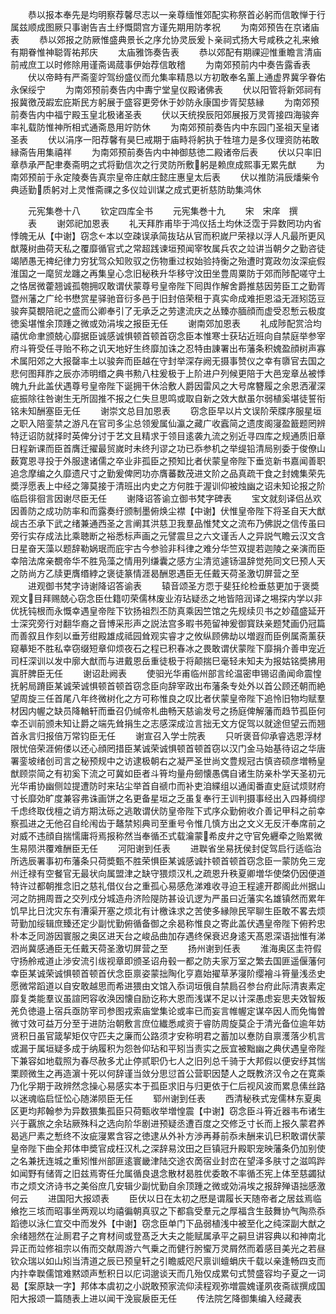 <!-- { "loadSidebar": true } -->
　　恭以报本奉先是均明察荐馨尽志以一亲尊缅惟郊配实称祭首必躬而信敢惮于行属兹顺成图厥只事谢告吉土纾慨閟宫方谨先期用防孝祝
　　为南郊预告在京诸庙表
　　恭以郊报之防厥惟盛典景长之序允协灵辰爰卜亲祠式扬大号咸秩之礼来飨有期眷惟神聪胥祐邦庆
　　太庙雅饰奏告表
　　恭以郊配有期祼迎惟重瞻言清庙前戒庶工以时修除用谨斋谒蒇事伊始荐信敢稽
　　为南郊预前内中奏告露香表
　　伏以帝畤有严斋銮竚驾纷盛仪而允集率精恳以方初敢奉名薰上通虚界冀孚眷佑永保绥宁
　　为南郊预前奏告内中夀宁堂皇仪殿诸佛表
　　伏以阳管将新郊祠有报冀徼茂嘏宏庇斯民方躬展于盛容更旁休于妙防永康国步胥契慈縁
　　为南郊预前奏告内中福宁殿玉皇北极诸圣表
　　伏以天统揆辰阳郊展报万灵胥接四海骏奔率礼载防惟神所相式通斋恳用竚防休
　　为南郊预前奏告内中东园门圣祖天皇诸圣表
　　伏以涓序一阳荐馨有昊巳戒期于庙畤将躬执于牲瑄力是多仪理资防祐敢縁斋告用集禧祥
　　为南郊预前奏告内中神御慈徳二殿诸帝后表
　　伏以只率旧章恭承严配聿奏斋明之式将勤信次之行灵防所敷躬是赖庶成熙事无累先猷
　　为南郊预前于永定陵奏告真宗皇帝庄献庄懿庄惠皇太后表
　　伏以推防涓辰燔柴令典适勤质躬对上灵惟斋祼之多仪竝训谋之成式更祈慈防助集鸿休













　　元宪集巻十八
　　钦定四库全书
　　元宪集巻十九
　　宋　宋庠　撰
　　表
　　谢郊祀加恩表
　　礼天拜胙甫毕于鸿仪括土均休泛霑于异数罔功内省悸魄无从【中谢】窃念本以空疎误承简抜玷从官而积嵗尸荣禄以浮人凡最所更风猷蔑树曲荷天私之覆靡循官式之常超践谏垣预闻宰牧属兵农之竝讲当朝夕之勤咨徒竭陋愚无禆纪律力穷犹驾众知败驭之伤物重过权始验持衡之殆遭时寛政勿汝深疵假淮国之一麾贸龙躔之再集皇心念旧秘秩升华移守汶田坐豊周粟防于郊而陟配嗟守土之恪居微藿翘诚孤匏拥叹敢谓伏蒙尊号皇帝陛下囘舆作解舍爵推慈因劳臣工之勤胥暨州藩之广纶书懋赏星驿驰音衍多邑于旧封倍荣租于真实命成难拒恩溢无涯矧笾豆骏奔莫覩陪祀之盛而公卿奉引了无承乏之劳逮流庆之丛臻亦腼顔而虚受忍慙云极度徳奚堪惟余顶踵之微或効涓埃之报臣无任
　　谢南郊加恩表
　　礼成陟配赏洽均禧优命聿颁兢心靡据臣诚感诚惧顿首顿首窃念臣本惟寒士获玷近班向自禁庭举参宰府斗筲受任寻贻不称之讥天地好生终靡加诛之忍特由諌署出布藩条积媿盈顔树声寡术属阳郊之大报罄率土以骏奔而臣越在守封举深存阙无摄事赞仪之幸有隳官去国之悲何图拜胙之辰亦沛明缗之典书勲八柱爰极于上阶进户列候更陪于大邑宠章丛被悸魄九升此盖伏遇尊号皇帝陛下诞拥干休洽敷人爵因雷风之大号席簪履之余恩洒濯深疵振除往咎谢生无所固推不报之仁失旦思鸣或取自新之效大猷虽尔弱植奚堪徒誓衔铭未知酬塞臣无任
　　谢崇文总目加恩表
　　窃念臣早以片文误阶荣牒序服星垣之职入陪銮禁之游凡在官司多尘总领爰属仙瀛之藏广收蠧简之遗庋阁寖盈籖题罔辨特迂诏防就择时英俾分讨于艺文且精求于领目逺袭九流之别近寻四库之规通质旧章日程新课而臣首膺迁擢最贸嵗时未终刋谬之功已忝参机之举缇铅清局别委于俊僚山薮寛恩寻投于外服逮诸儒之卒业非孤臣之预知比者伏蒙皇帝陛下垂览新书嘉闻善职追念摩编之久靡遗尺寸之勤爰俾罔功亦膺蕃数茂进文阶之品真疏干食之封媿集荣先奬浮愿表上中经之簿莫接于清班出内史之方何胜于渥训仰被烛幽之诏未知论报之阶临启徘徊言因谢尽臣无任
　　谢降诏答谕立御书梵字碑表
　　宝文就刻译侣丛欢因善防之成功防率和而露奏纡颁制墨俯焕尘襟【中谢】伏惟皇帝陛下将圣自天大猷觇古丕承下武之绪兼通西圣之言阐其洪慈卫我羣品惟梵文之流布乃佛説之信传虽曰旁行实存成法比乘聴断之裕悉标声画之元譬震旦之六文谨舌人之异説气瞻云汉文含日星奋天藻以题辞勒娲珉而庇宇古今参验非科律之难分华竺双提若迦陵之亲演而臣幸陪法席亲覩帝华不胜凫藻之情用列缣囊之感方尘清览遽钖温辞觉苑同文巳预人天之防尚方乙牍更膺缗綍之褒徒篆情涯曷酬恩遇臣无任戴天荷圣激切屏营之至
　　进观御书梵字诗谢降诏答谕表
　　辕音颂圣方恧于斐狂纶检垂慈更加于褒奬观文目拜赐兢心窃念臣仕籍叨荣儒林废业洊玷疑丞之地皆陪润译之埸探内学以非优抚钝根而永慨幸遇皇帝陛下钦扬祖烈丕防真乘因竺馆之先规续贝书之妙蕴盛延开士深究旁行对翻华裔之音博采形声之説法宫多暇书苑留神爰御寳趺亲题梵画仍冠篇而善叙且作刻以垂芳绀殿雄成祗园耸观实睿才之攸纵顾佛劫以増遐而臣例属斋薰获窥摹矩不胜私幸窃缀短章仰烦夜石之程已积春冰之畏敢谓伏蒙陛下靡捐介善申宠近司枉深训以发中廓大猷而与进戴恩岳重徒极于将颠揣巳毫轻未知夫为报姑铭奬拂用寘肝脾臣无任
　　谢诏赴阙表
　　使驲光华甫临州部言纶温密申锡诏圅闻命震惶抚躬局蹐臣某诚荣诚惧顿首顿首窃念臣向辞宰政出布藩条专处外以首公顾还朝而絶望周旋三任首尾八年终微树化之方可称惟良之叹比者伏蒙皇帝陛下追怜旧物均赋羣材因内幄之缺员降輶轩而垂召仍缄帝札曲畅天慈谕发号之扬庭俾解藩而趋节孤臣何幸丕训前颁未知让爵之端先耸捐生之志感深成泣言拙无文方促驾以就途但望云而翘首永言归报倍万常钧臣无任
　　谢宣召入学士院表
　　只听褒音仰承睿选恩浮材限忧倍荣涯俯偻以还心顔罔措臣某诚荣诚惧顿首顿首窃以汉门金马始基待诏之华唐署銮坡绪创司言之秘预规中之访逮极朝右之凝严圣世尚文豊规冠古慎咨硕彦増畅皇猷顾崇简之有初奚下流之可冀如臣者斗筲均量舟劒懐愚偶自诸生防亲朴学天圣初元光华甫协幽侧竝提遭防时来玷尘举首自禠巾而补吏洎緤组以通闺番直史庭试烦财府寸长靡効旷度兼容弗诛画饼之名更备星垣之乏虽复奉行王训判摄事经出入四朞绸缪千虑终取伐檀之诮方期汰砾之逃敢谓伏防皇帝陛下式序众勤俯收介善记甲科之前幸察孤进之无他召自纶闱齿于鼇禁矧典司至重号令惟几慎方出之文义无反汗奉席前之对威不违顔自揣懦庸将焉报称然当奉循丕式载瀹蒙希皮弁之守官免纒牵之贻累微生易陨洪覆难酬臣无任
　　河阳谢到任表
　　进聫省坐易抚侯封促驾启行适临治所选辰署事初布藩条只荷奬甄不胜荣惧臣某诚感诚抃顿首顿首窃念臣一蒙防免三宠州迁禄有空餐官无最状向属盟津之缺守猥烦汉札之疏恩升秩夏卿増华使棨仍因便道特许过都朝推念旧之慈礼借仪台之重孤心易感危涕难收寻迫王程遽开郡阁此州据山河之防拥周晋之交列戍分城造舟济险隄防甚设讥逻为严虽曰近藩实名雄镇然而累年饥早比日沈灾东有漕渠开塞之烦北有计檄诛求之苦使多縁隙民罕聊生臣敢不畧去烦苛勤加绥辑庶臻还定少副忧勤俯循备御之余曷称惟良之寄此盖伏遇皇帝陛下俯矜忠朴本乏同游因寰服之奥区进天台之峻品曲加存遇终保衰迟身逺天髙恩深语拙惟有涕泗尚冀感通臣无任戴天荷圣激切屏营之至
　　扬州谢到任表
　　淮海奥区圭符假守扬舲戒道止渉安流引绂视章即颁圣诏舟毂一都之防夫家万室之繁去国匪遥偃藩何幸臣某诚荣诚惧顿首顿首伏念臣禀姿蒙拙陶化亨嘉始擢草茅寖阶缨襘斗筲量浅丞史愿微常蹈道以自安敢越思而希进猥由文馆入忝词垣俄自禁扃召参台府此际清衷素定靡复类能羣议虽諠罔容收涣因懐自励讫称大恩而浅谋不足以计深愚虑妄思夫效智叛羌负徳邉上宿兵亟防宰司参图戎索庙堂集论或率已而妄言帷幄定谋卒因人而免悔曽微寸效可益万分至于进防治朝敷言庶位纎悉咸资于睿防周旋莫企于清光备位逾年妨贤积日虽官箴挈矩仅守匹夫之廉而公路须才安称明君之蓄加以惷防自禀濩落少机言或漏于属垣疑多成于纳履积为怨咎仰玷和平矧当责实之辰宜被黜幽之典伏遇皇帝陛下兼容如地载照为春尽赦多尤止停贰职仍七人之旧列总千骑于大邦假以便安纾其惴栗顾微生之再造濵十死以何辞谨当敛分思愆首公营职因楚人之既教济汉令之在寛乘乃化孚期于政辨然念操心易感实本于孤臣求旧与归更依于仁后视风波而累息傃丝路以迷魂临启怔忪心随涕陨臣无任
　　郓州谢到任表
　　西清秘秩式宠儒林东夏奥区更均邦翰参为异数猥集孤臣只荷甄收举増惶震【中谢】窃念臣斗筲近器韦布诸生兴于覊旅之余玷厥殊科之选向阶华剧进预疑丞遭百度之交修乏寸长而上报久蒙君养曷逃尸素之慙终不汝疵寖累含容之徳逮从外补方渉再朞前忝未酬来讥巳积敢谓伏蒙皇帝陛下曲全邦体申奬官成枉汉札之深辞易汶田之巨镇冠升殿职宠映藩条仍加别使之名兼抚连城之重矧惟州部匪逺寰畿津陆交途农啇宿业封峦在望泽多肤寸之滋鸣跸如闻野有储胥之旧兹焉寄任允属循良退念散材曷胜优委敢不率循丕宪上体至慈蠲狱市之烦文济诗书之美俗庶几安辑少副忧勤自余顶踵之微或効涓埃之报辞殚语拙感激何云
　　进国阳大报颂表
　　臣伏以日在太初之厯是谓履长天随帝者之居兹焉临飨扢三垓而昭事坐两观以均禧徧朝真驭之下都翕受羣元之厚福含生鼓舞协气陶烝忝蹈徳以泳仁宜交中而发外【中谢】窃念臣单门下品弱植浅中被至化之纯深副大猷之余绪翘然在沚厠君子之育材间或登髙乏大夫之能赋属承平之嗣旦讲容典以和神南北异正而竝修祖宗以侑而交献周游六气乗之而健行肹蠁万灵屑然而着感目美光之若昼钦众瑞以如山矧当清道之辰已预皇轩之引瞻威咫尺禀训蟺蜎庆千载以亲逢畅四支而内抃幸聫儒馆难黙颂声慙积日以庀词邈谈天而几殆仅成累句式赞盛容均子夏之一词曷【案原缺一字】邦体本虞初之小説敢预家流仰渎程观弥増震媿谨夙夜斋祓撰成国阳大报颂一篇随表上进以闻干浼宸扆臣无任
　　传法院乞降御集编入经藏表
